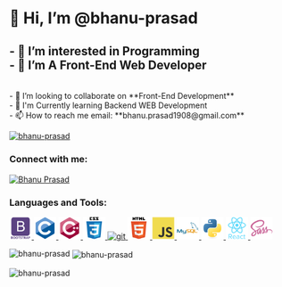 <h1>👋 Hi, I’m @bhanu-prasad </h1>
<h2>
- 👀 I’m interested in Programming <br>
- 🌱 I’m  A Front-End Web Developer
</h2>
<br>
- 💞️ I’m looking to collaborate on **Front-End Development**
  <br>
- 🏫 I'm Currently learning Backend WEB Development
  <br>
- 📫 How to reach me email: **bhanu.prasad1908@gmail.com**

<!---
bhanu-prasad/bhanu-prasad is a ✨ special ✨ repository because its `README.md` (this file) appears on your GitHub profile.
You can click the Preview link to take a look at your changes.
--->






<p align="left"> <a href="https://github.com/ryo-ma/github-profile-trophy"><img src="https://github-profile-trophy.vercel.app/?username=bhanu-prasad" alt="bhanu-prasad" /></a> </p>


<h3 align="left">Connect with me:</h3>
<p align="left">
<a href="https://www.linkedin.com/in/bhanu-prasad-7986541b6/" target="blank"><img align="center" src="https://raw.githubusercontent.com/rahuldkjain/github-profile-readme-generator/master/src/images/icons/Social/linked-in-alt.svg" alt="Bhanu Prasad" height="30" width="40" /></a>
</p>

<h3 align="left">Languages and Tools:</h3>
<p align="left"> <a href="https://getbootstrap.com" target="_blank"> <img src="https://raw.githubusercontent.com/devicons/devicon/master/icons/bootstrap/bootstrap-plain-wordmark.svg" alt="bootstrap" width="40" height="40"/> </a> <a href="https://www.cprogramming.com/" target="_blank"> <img src="https://raw.githubusercontent.com/devicons/devicon/master/icons/c/c-original.svg" alt="c" width="40" height="40"/> </a> <a href="https://www.w3schools.com/cpp/" target="_blank"> <img src="https://raw.githubusercontent.com/devicons/devicon/master/icons/cplusplus/cplusplus-original.svg" alt="cplusplus" width="40" height="40"/> </a> <a href="https://www.w3schools.com/css/" target="_blank"> <img src="https://raw.githubusercontent.com/devicons/devicon/master/icons/css3/css3-original-wordmark.svg" alt="css3" width="40" height="40"/> </a> </a> <a href="https://git-scm.com/" target="_blank"> <img src="https://www.vectorlogo.zone/logos/git-scm/git-scm-icon.svg" alt="git" width="40" height="40"/> </a> <a href="https://www.w3.org/html/" target="_blank"> <img src="https://raw.githubusercontent.com/devicons/devicon/master/icons/html5/html5-original-wordmark.svg" alt="html5" width="40" height="40"/> </a>  <a href="https://developer.mozilla.org/en-US/docs/Web/JavaScript" target="_blank"> <img src="https://raw.githubusercontent.com/devicons/devicon/master/icons/javascript/javascript-original.svg" alt="javascript" width="40" height="40"/> </a> <a href="https://www.mysql.com/" target="_blank"> <img src="https://raw.githubusercontent.com/devicons/devicon/master/icons/mysql/mysql-original-wordmark.svg" alt="mysql" width="40" height="40"/> </a> <a href="https://www.python.org" target="_blank"> <img src="https://raw.githubusercontent.com/devicons/devicon/master/icons/python/python-original.svg" alt="python" width="40" height="40"/> </a> <a href="https://reactjs.org/" target="_blank"> <img src="https://raw.githubusercontent.com/devicons/devicon/master/icons/react/react-original-wordmark.svg" alt="react" width="40" height="40"/> </a> <a href="https://sass-lang.com" target="_blank"> <img src="https://raw.githubusercontent.com/devicons/devicon/master/icons/sass/sass-original.svg" alt="sass" width="40" height="40"/> </a> </p>

<p><img align="left" src="https://github-readme-stats.vercel.app/api/top-langs?username=bhanu-prasad&show_icons=true&locale=en&layout=compact" alt="bhanu-prasad" /></p>

<p>&nbsp;<img align="center" src="https://github-readme-stats.vercel.app/api?username=bhanu-prasad&show_icons=true&locale=en" alt="bhanu-prasad" /></p>

<p><img align="center" src="https://github-readme-streak-stats.herokuapp.com/?user=bhanu-prasad&" alt="bhanu-prasad" /></p>
